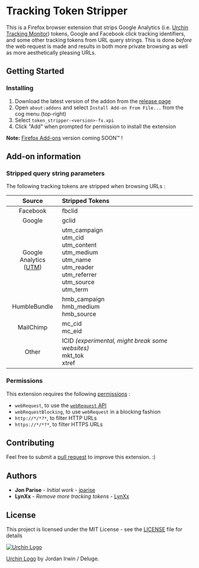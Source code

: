 # Tracking Token Stripper
This is a Firefox browser extension that strips Google Analytics
(i.e. [Urchin Tracking Monitor][utm]) tokens, Google and Facebook click
tracking identifiers, and some other tracking tokens from URL query strings. This is done *before* the web request is made and results in both more private browsing as well as more aesthetically pleasing URLs.

## Getting Started
### Installing
1. Download the latest version of the addon from the [release page]
2. Open `about:addons` and select `Ìnstall Add-on From File...` from the cog menu (top-right)
3. Select `token_stripper-<version>-fx.xpi`
4. Click "Add" when prompted for permission to install the extension

**Note:** [Firefox Add-ons] version coming SOON™ !

## Add-on information
### Stripped query string parameters
The following tracking tokens are stripped when browsing URLs :

| Source | Stripped Tokens |
| :---: | :--- |
| Facebook | fbclid |
| Google | gclid |
| Google Analytics<br />([UTM]) | utm_campaign<br />utm_cid<br />utm_content<br />utm_medium<br />utm_name<br />utm_reader<br />utm_referrer<br />utm_source<br />utm_term |
| HumbleBundle | hmb_campaign<br />hmb_medium<br />hmb_source |
| MailChimp | mc_cid<br />mc_eid |
| Other | ICID *(experimental, might break some websites)* <br />mkt_tok<br />xtref |

### Permissions
This extension requires the following [permissions] :
 - `webRequest`, to use the [`webRequest` API][webRequest]
 - `webRequestBlocking`, to use `webRequest` in a blocking fashion
 - `http://*/*?*`, to filter HTTP URLs
 - `https://*/*?*`, to filter HTTPS URLs

## Contributing
Feel free to submit a [pull request](https://github.com/LynXx-Meow/firefox-token-stripper/pulls) to improve this extension. :)

## Authors
* **Jon Parise** - *Initial work* - [jparise](https://github.com/jparise)
* **LynXx** - *Remove more tracking tokens* - [LynXx](https://github.com/LynXx-Meow)

## License
This project is licensed under the MIT License - see the [LICENSE](LICENSE) file for details

[![Urchin Logo](icon-128.png "Urchin Logo")](http://www.openclipart.org/detail/69997)

[Urchin Logo](http://www.openclipart.org/detail/69997) by Jordan Irwin / Deluge.

[release page]: https://github.com/LynXx-Meow/firefox-token-stripper/releases/latest
[Firefox Add-ons]: https://addons.mozilla.org
[utm]: https://en.wikipedia.org/wiki/UTM_parameters
[addons]: https://addons.mozilla.org/addon/utm-tracking-token-stripper/
[permissions]: https://developer.mozilla.org/en-US/docs/Mozilla/Add-ons/WebExtensions/manifest.json/permissions
[webRequest]: https://developer.mozilla.org/en-US/docs/Mozilla/Add-ons/WebExtensions/API/webRequest
